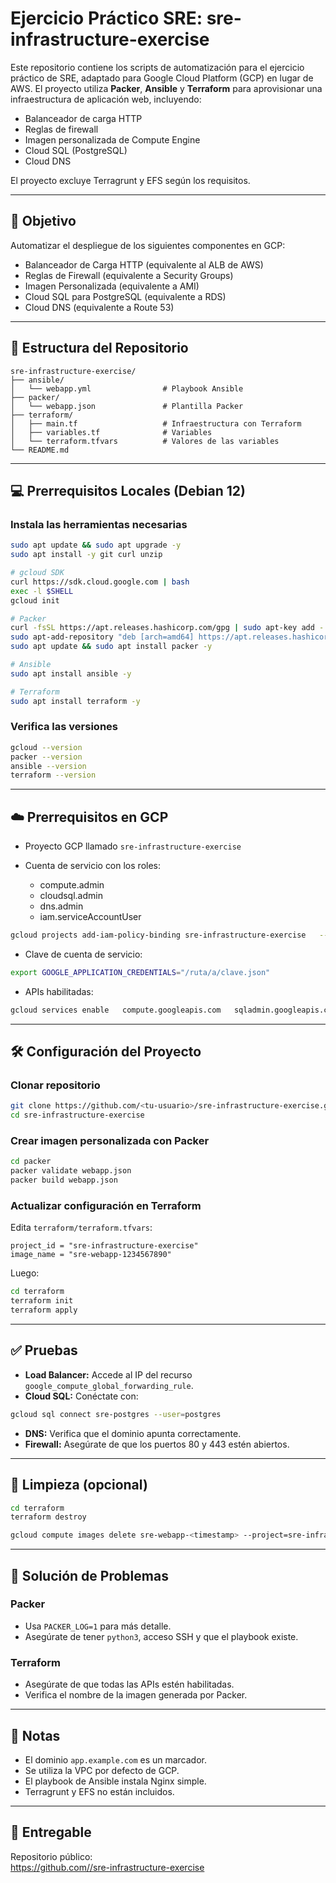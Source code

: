 # Ejercicio Práctico SRE: sre-infrastructure-exercise

Este repositorio contiene los scripts de automatización para el ejercicio práctico de SRE, adaptado para Google Cloud Platform (GCP) en lugar de AWS. El proyecto utiliza **Packer**, **Ansible** y **Terraform** para aprovisionar una infraestructura de aplicación web, incluyendo:

- Balanceador de carga HTTP
- Reglas de firewall
- Imagen personalizada de Compute Engine
- Cloud SQL (PostgreSQL)
- Cloud DNS

El proyecto excluye Terragrunt y EFS según los requisitos.

---

## 🎯 Objetivo

Automatizar el despliegue de los siguientes componentes en GCP:

- Balanceador de Carga HTTP (equivalente al ALB de AWS)
- Reglas de Firewall (equivalente a Security Groups)
- Imagen Personalizada (equivalente a AMI)
- Cloud SQL para PostgreSQL (equivalente a RDS)
- Cloud DNS (equivalente a Route 53)

---

## 📁 Estructura del Repositorio

```
sre-infrastructure-exercise/
├── ansible/
│   └── webapp.yml                # Playbook Ansible
├── packer/
│   └── webapp.json               # Plantilla Packer
├── terraform/
│   ├── main.tf                   # Infraestructura con Terraform
│   ├── variables.tf              # Variables
│   └── terraform.tfvars          # Valores de las variables
└── README.md
```

---

## 💻 Prerrequisitos Locales (Debian 12)

### Instala las herramientas necesarias

```bash
sudo apt update && sudo apt upgrade -y
sudo apt install -y git curl unzip

# gcloud SDK
curl https://sdk.cloud.google.com | bash
exec -l $SHELL
gcloud init

# Packer
curl -fsSL https://apt.releases.hashicorp.com/gpg | sudo apt-key add -
sudo apt-add-repository "deb [arch=amd64] https://apt.releases.hashicorp.com $(lsb_release -cs) main"
sudo apt update && sudo apt install packer -y

# Ansible
sudo apt install ansible -y

# Terraform
sudo apt install terraform -y
```

### Verifica las versiones

```bash
gcloud --version
packer --version
ansible --version
terraform --version
```

---

## ☁️ Prerrequisitos en GCP

- Proyecto GCP llamado `sre-infrastructure-exercise`
- Cuenta de servicio con los roles:

  - compute.admin
  - cloudsql.admin
  - dns.admin
  - iam.serviceAccountUser

```bash
gcloud projects add-iam-policy-binding sre-infrastructure-exercise   --member="serviceAccount:<tu-email>"   --role="<rol>"
```

- Clave de cuenta de servicio:

```bash
export GOOGLE_APPLICATION_CREDENTIALS="/ruta/a/clave.json"
```

- APIs habilitadas:

```bash
gcloud services enable   compute.googleapis.com   sqladmin.googleapis.com   dns.googleapis.com   iam.googleapis.com   cloudresourcemanager.googleapis.com
```

---

## 🛠️ Configuración del Proyecto

### Clonar repositorio

```bash
git clone https://github.com/<tu-usuario>/sre-infrastructure-exercise.git
cd sre-infrastructure-exercise
```

### Crear imagen personalizada con Packer

```bash
cd packer
packer validate webapp.json
packer build webapp.json
```

### Actualizar configuración en Terraform

Edita `terraform/terraform.tfvars`:

```hcl
project_id = "sre-infrastructure-exercise"
image_name = "sre-webapp-1234567890"
```

Luego:

```bash
cd terraform
terraform init
terraform apply
```

---

## ✅ Pruebas

- **Load Balancer:** Accede al IP del recurso `google_compute_global_forwarding_rule`.
- **Cloud SQL:** Conéctate con:

```bash
gcloud sql connect sre-postgres --user=postgres
```

- **DNS:** Verifica que el dominio apunta correctamente.
- **Firewall:** Asegúrate de que los puertos 80 y 443 estén abiertos.

---

## 🧹 Limpieza (opcional)

```bash
cd terraform
terraform destroy

gcloud compute images delete sre-webapp-<timestamp> --project=sre-infrastructure-exercise
```

---

## 🧪 Solución de Problemas

### Packer

- Usa `PACKER_LOG=1` para más detalle.
- Asegúrate de tener `python3`, acceso SSH y que el playbook existe.

### Terraform

- Asegúrate de que todas las APIs estén habilitadas.
- Verifica el nombre de la imagen generada por Packer.

---

## 📌 Notas

- El dominio `app.example.com` es un marcador.
- Se utiliza la VPC por defecto de GCP.
- El playbook de Ansible instala Nginx simple.
- Terragrunt y EFS no están incluidos.

---

## 🚀 Entregable

Repositorio público:  
[https://github.com/<tu-usuario>/sre-infrastructure-exercise](https://github.com/<tu-usuario>/sre-infrastructure-exercise)